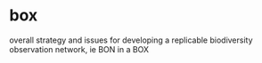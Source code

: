 # box
overall strategy and issues for developing a replicable biodiversity observation network, ie BON in a BOX
